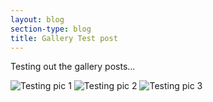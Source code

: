 ```yaml
---
layout: blog
section-type: blog
title: Gallery Test post
---
```


Testing out the gallery posts...

![Testing pic 1](https://aokice.github.io/img/photo-gallery/nature/pic07.jpg)
![Testing pic 2](https://aokice.github.io/img/photo-gallery/nature/pic04.jpg)
![Testing pic 3](https://aokice.github.io/img/photo-gallery/nature/pic02.jpg)
